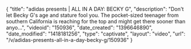 {
    "title": "adidas presents | ALL IN A DAY: BECKY G",
    "description": "Don't let Becky G's age and stature fool you. The pocket-sized teenager from southern California is reaching for the top and might get there sooner than anyo...",
    "videoid": "150936",
    "date_created": "1396646890",
    "date_modified": "1418181256",
    "type": "captivate",
    "layout": "video",
    "url": "\/v\/adidas-presents-all-in-a-day-becky-g\/150936"
}